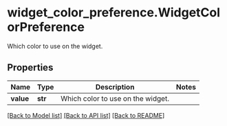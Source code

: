 # widget_color_preference.WidgetColorPreference

Which color to use on the widget.
## Properties
Name | Type | Description | Notes
------------ | ------------- | ------------- | -------------
**value** | **str** | Which color to use on the widget. | 

[[Back to Model list]](README.md#documentation-for-models) [[Back to API list]](README.md#documentation-for-api-endpoints) [[Back to README]](README.md)


